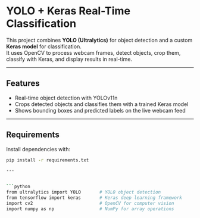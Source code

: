 # YOLO + Keras Real-Time Classification

This project combines **YOLO (Ultralytics)** for object detection and a custom **Keras model** for classification.  
It uses OpenCV to process webcam frames, detect objects, crop them, classify with Keras, and display results in real-time.  

---

## Features
- Real-time object detection with YOLOv11n  
- Crops detected objects and classifies them with a trained Keras model  
- Shows bounding boxes and predicted labels on the live webcam feed  

---

## Requirements
Install dependencies with:
```bash
pip install -r requirements.txt

---


```python
from ultralytics import YOLO       # YOLO object detection
from tensorflow import keras       # Keras deep learning framework
import cv2                         # OpenCV for computer vision
import numpy as np                 # NumPy for array operations
